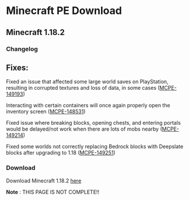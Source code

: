 # Minecraft PE Download
## Minecraft 1.18.2
### Changelog

## Fixes:

Fixed an issue that affected some large world saves on PlayStation, resulting in corrupted textures and loss of data, in some cases ([MCPE-149193](https://bugs.mojang.com/browse/MCPE-149193))

Interacting with certain containers will once again properly open the inventory screen ([MCPE-148531](https://bugs.mojang.com/browse/MCPE-148531))

Fixed issue where breaking blocks, opening chests, and entering portals would be delayed/not work when there are lots of mobs nearby ([MCPE-149214](https://bugs.mojang.com/browse/MCPE-149214))

Fixed some worlds not correctly replacing Bedrock blocks with Deepslate blocks after upgrading to 1.18 ([MCPE-149251](https://bugs.mojang.com/browse/MCPE-149251))

### Download
Download Minecraft 1.18.2 [here](https://mcpedl.org/uploads_files/09-12-2021/minecraft-1-18-2.apk)

**Note** : THIS PAGE IS NOT COMPLETE!!
